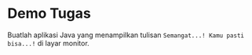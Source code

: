 # Demo Tugas

Buatlah aplikasi Java yang menampilkan tulisan `Semangat...! Kamu pasti bisa...!` di layar monitor.